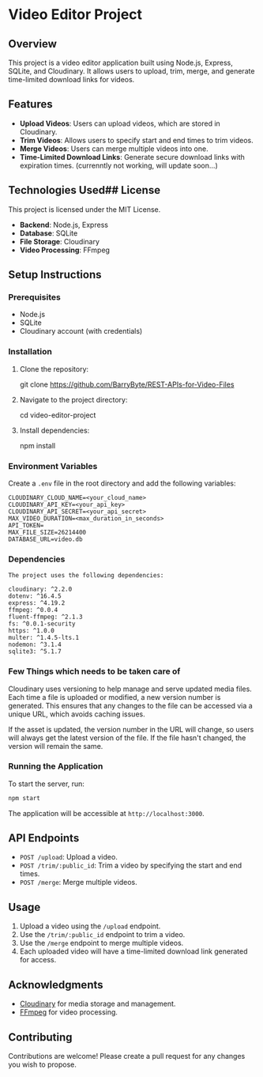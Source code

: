 

# Video Editor Project

## Overview
This project is a video editor application built using Node.js, Express, SQLite, and Cloudinary. It allows users to upload, trim, merge, and generate time-limited download links for videos.

## Features
- **Upload Videos**: Users can upload videos, which are stored in Cloudinary.
- **Trim Videos**: Allows users to specify start and end times to trim videos.
- **Merge Videos**: Users can merge multiple videos into one.
- **Time-Limited Download Links**: Generate secure download links with expiration times. (currenntly not working, will update soon...)

## Technologies Used## License
This project is licensed under the MIT License.

- **Backend**: Node.js, Express
- **Database**: SQLite
- **File Storage**: Cloudinary
- **Video Processing**: FFmpeg

## Setup Instructions

### Prerequisites
- Node.js
- SQLite
- Cloudinary account (with credentials)




### Installation
1. Clone the repository:
   
   git clone https://github.com/BarryByte/REST-APIs-for-Video-Files
   
2. Navigate to the project directory:
   
   cd video-editor-project
   
3. Install dependencies:
   
   npm install
   

### Environment Variables
Create a `.env` file in the root directory and add the following variables:
```
CLOUDINARY_CLOUD_NAME=<your_cloud_name>
CLOUDINARY_API_KEY=<your_api_key>
CLOUDINARY_API_SECRET=<your_api_secret>
MAX_VIDEO_DURATION=<max_duration_in_seconds>
API_TOKEN=
MAX_FILE_SIZE=26214400 
DATABASE_URL=video.db

```
### Dependencies
```
The project uses the following dependencies:

cloudinary: ^2.2.0
dotenv: ^16.4.5
express: ^4.19.2
ffmpeg: ^0.0.4
fluent-ffmpeg: ^2.1.3
fs: ^0.0.1-security
https: ^1.0.0
multer: ^1.4.5-lts.1
nodemon: ^3.1.4
sqlite3: ^5.1.7
```

### Few Things which needs to be taken care of 
Cloudinary uses versioning to help manage and serve updated media files. Each time a file is uploaded or modified, a new version number is generated. This ensures that any changes to the file can be accessed via a unique URL, which avoids caching issues.

If the asset is updated, the version number in the URL will change, so users will always get the latest version of the file. If the file hasn't changed, the version will remain the same.


### Running the Application
To start the server, run:
```bash
npm start
```
The application will be accessible at `http://localhost:3000`.

## API Endpoints
- `POST /upload`: Upload a video.
- `POST /trim/:public_id`: Trim a video by specifying the start and end times.
- `POST /merge`: Merge multiple videos.

## Usage
1. Upload a video using the `/upload` endpoint.
2. Use the `/trim/:public_id` endpoint to trim a video.
3. Use the `/merge` endpoint to merge multiple videos.
4. Each uploaded video will have a time-limited download link generated for access.


## Acknowledgments
- [Cloudinary](https://cloudinary.com/) for media storage and management.
- [FFmpeg](https://ffmpeg.org/) for video processing.

## Contributing
Contributions are welcome! Please create a pull request for any changes you wish to propose.
